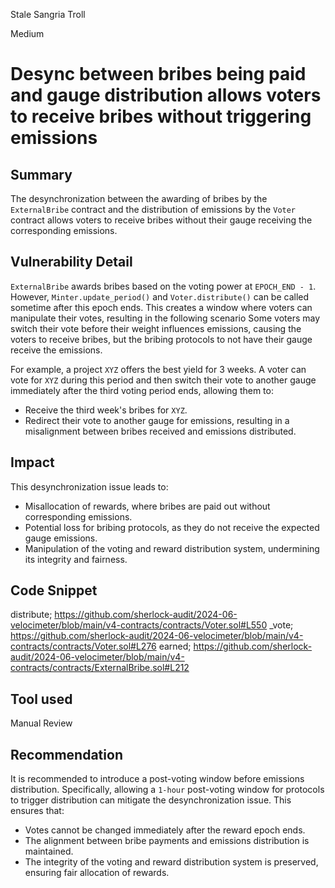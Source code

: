 Stale Sangria Troll

Medium

# Desync between bribes being paid and gauge distribution allows voters to receive bribes without triggering emissions

## Summary
The desynchronization between the awarding of bribes by the `ExternalBribe` contract and the distribution of emissions by the `Voter` contract allows voters to receive bribes without their gauge receiving the corresponding emissions.

## Vulnerability Detail
`ExternalBribe` awards bribes based on the voting power at `EPOCH_END - 1`. However, `Minter.update_period()` and `Voter.distribute()` can be called sometime after this epoch ends.
This creates a window where voters can manipulate their votes, resulting in the following scenario
Some voters may switch their vote before their weight influences emissions, causing the voters to receive bribes, but the bribing protocols to not have their gauge receive the emissions.

For example, a project `XYZ` offers the best yield for 3 weeks. 
A voter can vote for `XYZ` during this period and then switch their vote to another gauge immediately after the third voting period ends, allowing them to:
- Receive the third week's bribes for `XYZ`.
- Redirect their vote to another gauge for emissions, resulting in a misalignment between bribes received and emissions distributed.

## Impact
This desynchronization issue leads to:
- Misallocation of rewards, where bribes are paid out without corresponding emissions.
- Potential loss for bribing protocols, as they do not receive the expected gauge emissions.
- Manipulation of the voting and reward distribution system, undermining its integrity and fairness.

## Code Snippet
distribute; https://github.com/sherlock-audit/2024-06-velocimeter/blob/main/v4-contracts/contracts/Voter.sol#L550
_vote;  https://github.com/sherlock-audit/2024-06-velocimeter/blob/main/v4-contracts/contracts/Voter.sol#L276
earned; https://github.com/sherlock-audit/2024-06-velocimeter/blob/main/v4-contracts/contracts/ExternalBribe.sol#L212

## Tool used
Manual Review

## Recommendation
It is recommended to introduce a post-voting window before emissions distribution. Specifically, allowing a `1-hour` post-voting window for protocols to trigger distribution can mitigate the desynchronization issue.
This ensures that:
- Votes cannot be changed immediately after the reward epoch ends.
- The alignment between bribe payments and emissions distribution is maintained.
- The integrity of the voting and reward distribution system is preserved, ensuring fair allocation of rewards.
